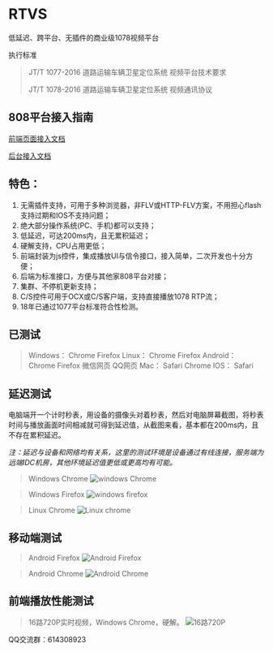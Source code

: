 # RTVS
低延迟、跨平台、无插件的商业级1078视频平台

执行标准
> JT/T 1077-2016 道路运输车辆卫星定位系统 视频平台技术要求
> 
> JT/T 1078-2016 道路运输车辆卫星定位系统 视频通讯协议

## 808平台接入指南
[前端页面接入文档](JsAccess.md)

[后台接入文档](Platform808Access.md)



## 特色：
1. 无需插件支持，可用于多种浏览器，非FLV或HTTP-FLV方案，不用担心flash支持过期和IOS不支持问题；
2. 绝大部分操作系统(PC、手机)都可以支持；
3. 低延迟，可达200ms内，且无累积延迟；
4. 硬解支持，CPU占用更低；
5. 前端封装为js控件，集成播放UI与信令接口，接入简单，二次开发也十分方便；
6. 后端为标准接口，方便与其他家808平台对接；
7. 集群、不停机更新支持；
8. C/S控件可用于OCX或C/S客户端，支持直接播放1078 RTP流；
9. 18年已通过1077平台标准符合性检测。

## 已测试

> Windows： Chrome Firefox 
> Linux： Chrome Firefox
> Android： Chrome Firefox 微信网页 QQ网页
> Mac： Safari Chrome
> IOS： Safari

## 延迟测试
电脑端开一个计时秒表，用设备的摄像头对着秒表，然后对电脑屏幕截图，将秒表时间与播放画面时间相减就可得到延迟值，从截图来看，基本都在200ms内，且不存在累积延迟。

*注：延迟与设备和网络均有关系，这里的测试环境是设备通过有线连接，服务端为远端IDC机房，其他环境延迟值更低或更高均有可能。* 

> Windows Chrome
![windows Chrome](https://img-blog.csdnimg.cn/20200817154414395.jpg?x-oss-process=image/watermark,type_ZmFuZ3poZW5naGVpdGk,shadow_10,text_aHR0cHM6Ly9ibG9nLmNzZG4ubmV0L3ZhbmpvZ2U=,size_16,color_FFFFFF,t_70#pic_center)

> Windows Firefox
![windows firefox](https://img-blog.csdnimg.cn/20200817154454106.jpg?x-oss-process=image/watermark,type_ZmFuZ3poZW5naGVpdGk,shadow_10,text_aHR0cHM6Ly9ibG9nLmNzZG4ubmV0L3ZhbmpvZ2U=,size_16,color_FFFFFF,t_70#pic_center)

> Linux Chrome
![Linux chrome](https://img-blog.csdnimg.cn/20200817170544901.jpg?x-oss-process=image/watermark,type_ZmFuZ3poZW5naGVpdGk,shadow_10,text_aHR0cHM6Ly9ibG9nLmNzZG4ubmV0L3ZhbmpvZ2U=,size_16,color_FFFFFF,t_70#pic_center)

## 移动端测试 
> Android Firefox
![Android Firefox](https://img-blog.csdnimg.cn/20200820104203412.jpg?x-oss-process=image/watermark,type_ZmFuZ3poZW5naGVpdGk,shadow_10,text_aHR0cHM6Ly9ibG9nLmNzZG4ubmV0L3ZhbmpvZ2U=,size_16,color_FFFFFF,t_70#pic_center)

> Android Chrome
![Android Chrome](https://img-blog.csdnimg.cn/2020082010424656.jpg?x-oss-process=image/watermark,type_ZmFuZ3poZW5naGVpdGk,shadow_10,text_aHR0cHM6Ly9ibG9nLmNzZG4ubmV0L3ZhbmpvZ2U=,size_16,color_FFFFFF,t_70#pic_center)


## 前端播放性能测试

> 16路720P实时视频，Windows Chrome，硬解。
![16路720P](https://img-blog.csdnimg.cn/20200820101716110.jpg?x-oss-process=image/watermark,type_ZmFuZ3poZW5naGVpdGk,shadow_10,text_aHR0cHM6Ly9ibG9nLmNzZG4ubmV0L3ZhbmpvZ2U=,size_16,color_FFFFFF,t_70#pic_center)

QQ交流群：614308923
